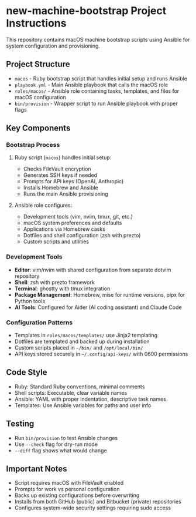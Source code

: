 # new-machine-bootstrap Project Instructions

This repository contains macOS machine bootstrap scripts using Ansible for system configuration and provisioning.

## Project Structure
- `macos` - Ruby bootstrap script that handles initial setup and runs Ansible
- `playbook.yml` - Main Ansible playbook that calls the macOS role
- `roles/macos/` - Ansible role containing tasks, templates, and files for macOS configuration
- `bin/provision` - Wrapper script to run Ansible playbook with proper flags

## Key Components

### Bootstrap Process
1. Ruby script (`macos`) handles initial setup:
   - Checks FileVault encryption
   - Generates SSH keys if needed
   - Prompts for API keys (OpenAI, Anthropic)
   - Installs Homebrew and Ansible
   - Runs the main Ansible provisioning

2. Ansible role configures:
   - Development tools (vim, nvim, tmux, git, etc.)
   - macOS system preferences and defaults
   - Applications via Homebrew casks
   - Dotfiles and shell configuration (zsh with prezto)
   - Custom scripts and utilities

### Development Tools
- **Editor**: vim/nvim with shared configuration from separate dotvim repository
- **Shell**: zsh with prezto framework
- **Terminal**: ghostty with tmux integration
- **Package Management**: Homebrew, mise for runtime versions, pipx for Python tools
- **AI Tools**: Configured for Aider (AI coding assistant) and Claude Code

### Configuration Patterns
- Templates in `roles/macos/templates/` use Jinja2 templating
- Dotfiles are templated and backed up during installation
- Custom scripts placed in `~/bin/` and `/opt/local/bin/`
- API keys stored securely in `~/.config/api-keys/` with 0600 permissions

## Code Style
- Ruby: Standard Ruby conventions, minimal comments
- Shell scripts: Executable, clear variable names
- Ansible: YAML with proper indentation, descriptive task names
- Templates: Use Ansible variables for paths and user info

## Testing
- Run `bin/provision` to test Ansible changes
- Use `--check` flag for dry-run mode
- `--diff` flag shows what would change

## Important Notes
- Script requires macOS with FileVault enabled
- Prompts for work vs personal configuration
- Backs up existing configurations before overwriting
- Installs from both GitHub (public) and Bitbucket (private) repositories
- Configures system-wide security settings requiring sudo access